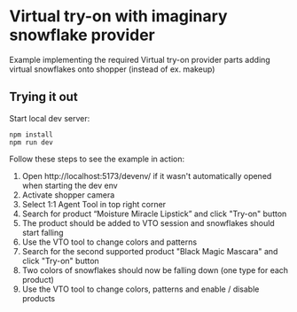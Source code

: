 # Virtual try-on with imaginary snowflake provider

Example implementing the required Virtual try-on provider parts adding virtual snowflakes onto shopper (instead of ex. makeup)

## Trying it out

Start local dev server:

```
npm install
npm run dev
```

Follow these steps to see the example in action:

1. Open http://localhost:5173/devenv/ if it wasn't automatically opened when starting the dev env
2. Activate shopper camera
3. Select 1:1 Agent Tool in top right corner
4. Search for product “Moisture Miracle Lipstick” and click "Try-on" button
5. The product should be added to VTO session and snowflakes should start falling
6. Use the VTO tool to change colors and patterns
7. Search for the second supported product "Black Magic Mascara" and click "Try-on" button
8. Two colors of snowflakes should now be falling down (one type for each product)
9. Use the VTO tool to change colors, patterns and enable / disable products

